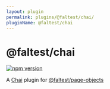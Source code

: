 ```yaml
---
layout: plugin
permalink: plugins/@faltest/chai/
pluginName: @faltest/chai
---
```


# @faltest/chai

[![npm version](https://badge.fury.io/js/%40faltest%2Fchai.svg)](https://badge.fury.io/js/%40faltest%2Fchai)

A [Chai](https://www.chaijs.com) plugin for [@faltest/page-objects](https://github.com/CrowdStrike/faltest/blob/master/packages/page-objects)
